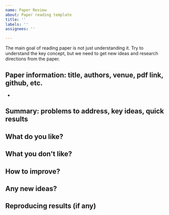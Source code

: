 ```yaml
---
name: Paper Review
about: Paper reading template
title: ''
labels: ''
assignees: ''

---
```

The main goal of reading paper is not just understanding it. Try to understand the key concept, but we need to get new ideas and research directions from the paper.

## Paper information: title, authors, venue, pdf link, github, etc.
* 

## Summary: problems to address, key ideas, quick results


## What do you like?


## What you don't like?


## How to improve?


## Any new ideas?


## Reproducing results (if any)
